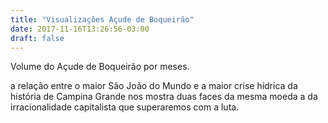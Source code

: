 ```yaml
---
title: "Visualizações Açude de Boqueirão"
date: 2017-11-16T13:26:56-03:00
draft: false
---
```


Volume do Açude de Boqueirão por meses.


a relação entre o maior São João do Mundo e a maior crise hídrica da história de Campina Grande nos mostra duas faces da mesma moeda a da irracionalidade capitalista que superaremos com a luta.
 <!--more-->

<div id="vis" width=300></div>

<script src="https://cdnjs.cloudflare.com/ajax/libs/vega/3.0.7/vega.js"></script>
<script src="https://cdnjs.cloudflare.com/ajax/libs/vega-lite/2.0.1/vega-lite.js"></script>
<script src="https://cdnjs.cloudflare.com/ajax/libs/vega-embed/3.0.0-rc7/vega-embed.js"></script>
<script>
    const spec = {
    "title": "Volume do Açude de Boqueirão ao Longo dos Anos",
  "$schema": "https://vega.github.io/schema/vega-lite/v2.json",
  "data": {
    "url": "https://api.insa.gov.br/reservatorios/12172/monitoramento",
    "format": {
      "type": "json",
      "property": "volumes",
      "parse" : {"DataInformacao": "utc:'%d/%m/%Y'"}
    }
  },
   "width": 600,
   "height": 230,
   "mark": {
    "type": "bar",
    "interpolate": "monotone"
  },
  "encoding": {
    "x": {
      "timeUnit": "month",
      "field": "DataInformacao",
      "type": "temporal",
      "axis": {
        "title": "Ano"
      }
    },
    "y": {
      "aggregate": "average",
      "field": "VolumePercentual",
      "type": "quantitative",
      "axis": {
        "title": "Volume (%)"
      }
    },
    "color": {"value": "red"}
  }




};
  	vegaEmbed('#vis', spec).catch(console.warn);
</script>






